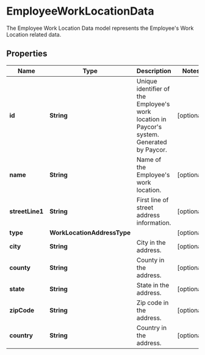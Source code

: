 

# EmployeeWorkLocationData

The Employee Work Location Data model represents the Employee's Work Location related data.

## Properties

| Name | Type | Description | Notes |
|------------ | ------------- | ------------- | -------------|
|**id** | **String** | Unique identifier of the Employee&#39;s work location in Paycor&#39;s system. Generated by Paycor. |  [optional] |
|**name** | **String** | Name of the Employee&#39;s work location. |  [optional] |
|**streetLine1** | **String** | First line of street address information.              |  [optional] |
|**type** | **WorkLocationAddressType** |  |  [optional] |
|**city** | **String** | City in the address.              |  [optional] |
|**county** | **String** | County in the address.              |  [optional] |
|**state** | **String** | State in the address.              |  [optional] |
|**zipCode** | **String** | Zip code in the address.              |  [optional] |
|**country** | **String** | Country in the address.              |  [optional] |



